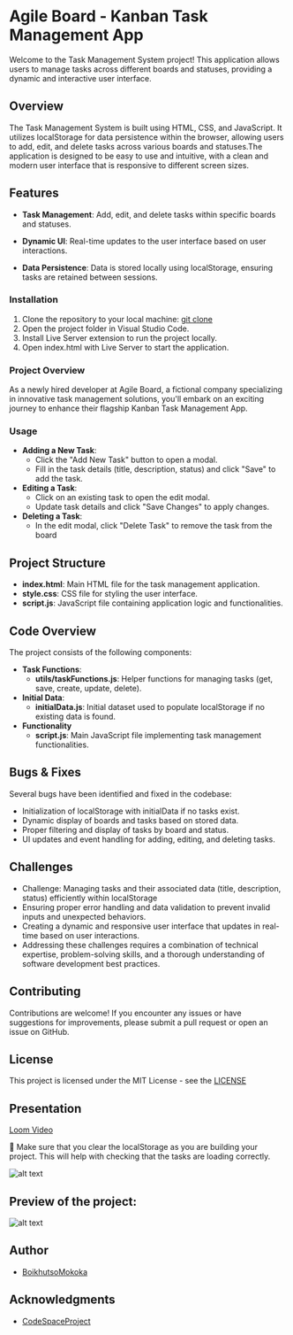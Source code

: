 # Agile Board - Kanban Task Management App

Welcome to the Task Management System project! This application allows users to manage tasks across different boards and statuses, providing a dynamic and interactive user interface.

## Overview

The Task Management System is built using HTML, CSS, and JavaScript. It utilizes localStorage for data persistence within the browser, allowing users to add, edit, and delete tasks across various boards and statuses.The application is designed to be easy to use and intuitive, with a clean and modern user interface that is responsive to different screen sizes.

## Features

- **Task Management**: Add, edit, and delete tasks within specific boards and statuses.

- **Dynamic UI**: Real-time updates to the user interface based on user interactions.

- **Data Persistence**: Data is stored locally using localStorage, ensuring tasks are retained between sessions.

### Installation

1. Clone the repository to your local machine:
   [git clone](https://github.com/mariusmokoka/JSL_Portfolio_Piece_BOIMOK510_BCL2401_GroupA_Boikhutso-Mokoka_JSL11.git)
2. Open the project folder in Visual Studio Code.
3. Install Live Server extension to run the project locally.
4. Open index.html with Live Server to start the application.

### Project Overview

As a newly hired developer at Agile Board, a fictional company specializing in innovative task management solutions, you'll embark on an exciting journey to enhance their flagship Kanban Task Management App.

### Usage

- **Adding a New Task**:
  - Click the "Add New Task" button to open a modal.
  - Fill in the task details (title, description, status) and click "Save" to add the task.
- **Editing a Task**:
  - Click on an existing task to open the edit modal.
  - Update task details and click "Save Changes" to apply changes.
- **Deleting a Task**:
  - In the edit modal, click "Delete Task" to remove the task from the board

## Project Structure

- **index.html**: Main HTML file for the task management application.
- **style.css**: CSS file for styling the user interface.
- **script.js**: JavaScript file containing application logic and functionalities.

## Code Overview

The project consists of the following components:

- **Task Functions**:
  - **utils/taskFunctions.js**: Helper functions for managing tasks (get, save, create, update, delete).
- **Initial Data**:
  - **initialData.js**: Initial dataset used to populate localStorage if no existing data is found.
- **Functionality**
  - **script.js**: Main JavaScript file implementing task management functionalities.

## Bugs & Fixes

Several bugs have been identified and fixed in the codebase:

- Initialization of localStorage with initialData if no tasks exist.
- Dynamic display of boards and tasks based on stored data.
- Proper filtering and display of tasks by board and status.
- UI updates and event handling for adding, editing, and deleting tasks.

## Challenges

- Challenge: Managing tasks and their associated data (title, description, status) efficiently within localStorage
- Ensuring proper error handling and data validation to prevent invalid inputs and unexpected behaviors.
- Creating a dynamic and responsive user interface that updates in real-time based on user interactions.
- Addressing these challenges requires a combination of technical expertise, problem-solving skills, and a thorough understanding of software development best practices.

## Contributing

Contributions are welcome! If you encounter any issues or have suggestions for improvements, please submit a pull request or open an issue on GitHub.

## License

This project is licensed under the MIT License - see the [LICENSE](LICENSE)

## Presentation

[Loom Video](https://www.loom.com/share/e6b3363f72b9462d81e8530d36c29000?sid=94183501-5ea9-4fad-9443-c2f149566246)

🚨 Make sure that you clear the localStorage as you are building your project. This will help with checking that the tasks are loading correctly.

![alt text](assets/clear-localStorage.gif)

## Preview of the project:

![alt text](assets/JSL11_solution.gif)

## Author

- [BoikhutsoMokoka](https://github.com/mariusmokoka)

## Acknowledgments

- [CodeSpaceProject](https://github.com/CodeSpace-Academy/JSL_Portfolio_Piece_StudentNo_Classcode_Group_Name-Surname_JSL11)
